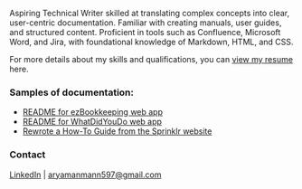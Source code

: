 Aspiring Technical Writer skilled at translating complex concepts into clear, user-centric documentation. Familiar with creating manuals, user guides, and structured content. Proficient in tools such as Confluence, Microsoft Word, and Jira, with foundational knowledge of Markdown, HTML, and CSS. 

For more details about my skills and qualifications, you can [view my resume](https://drive.google.com/file/d/1-cOeOdL76t5RKCVNDBCik7ntxtbtj_1c/view?usp=sharing) here.

### Samples of documentation:
- [README for ezBookkeeping web app](./ez_contribution.md)  
- [README for WhatDidYouDo web app](./whatdidyoudo_contribution.md)  
- [Rewrote a How-To Guide from the Sprinklr website](https://docs.google.com/document/d/1wBeiZh1cRBETC_Pv17FsyNXSnZbPBcXA/edit?usp=sharing&ouid=104001367623014874862&rtpof=true&sd=true)   

### Contact  
[LinkedIn](https://www.linkedin.com/in/aryaman-mann/) | [aryamanmann597@gmail.com](mailto:aryamanmann597@gmail.com)  
